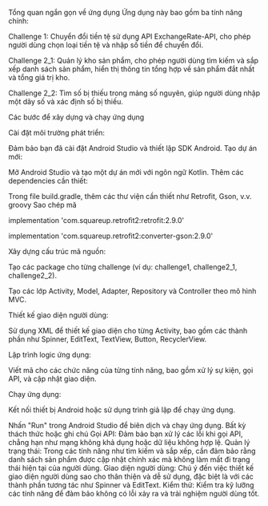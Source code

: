 Tổng quan ngắn gọn về ứng dụng
Ứng dụng này bao gồm ba tính năng chính:

Challenge 1: Chuyển đổi tiền tệ sử dụng API ExchangeRate-API, cho phép người dùng chọn loại tiền tệ và nhập số tiền để chuyển đổi.

Challenge 2_1: Quản lý kho sản phẩm, cho phép người dùng tìm kiếm và sắp xếp danh sách sản phẩm, hiển thị thông tin tổng hợp về sản phẩm đắt nhất và tổng giá trị kho.

Challenge 2_2: Tìm số bị thiếu trong mảng số nguyên, giúp người dùng nhập một dãy số và xác định số bị thiếu.

Các bước để xây dựng và chạy ứng dụng

Cài đặt môi trường phát triển:

Đảm bảo bạn đã cài đặt Android Studio và thiết lập SDK Android.
Tạo dự án mới:

Mở Android Studio và tạo một dự án mới với ngôn ngữ Kotlin.
Thêm các dependencies cần thiết:

Trong file build.gradle, thêm các thư viện cần thiết như Retrofit, Gson, v.v.
groovy
Sao chép mã

implementation 'com.squareup.retrofit2:retrofit:2.9.0'

implementation 'com.squareup.retrofit2:converter-gson:2.9.0'

Xây dựng cấu trúc mã nguồn:

Tạo các package cho từng challenge (ví dụ: challenge1, challenge2_1, challenge2_2).

Tạo các lớp Activity, Model, Adapter, Repository và Controller theo mô hình MVC.

Thiết kế giao diện người dùng:

Sử dụng XML để thiết kế giao diện cho từng Activity, bao gồm các thành phần như Spinner, EditText, TextView, Button, RecyclerView.

Lập trình logic ứng dụng:

Viết mã cho các chức năng của từng tính năng, bao gồm xử lý sự kiện, gọi API, và cập nhật giao diện.

Chạy ứng dụng:

Kết nối thiết bị Android hoặc sử dụng trình giả lập để chạy ứng dụng.

Nhấn "Run" trong Android Studio để biên dịch và chạy ứng dụng.
Bất kỳ thách thức hoặc ghi chú
Gọi API: Đảm bảo bạn xử lý các lỗi khi gọi API, chẳng hạn như mạng không khả dụng hoặc dữ liệu không hợp lệ.
Quản lý trạng thái: Trong các tính năng như tìm kiếm và sắp xếp, cần đảm bảo rằng danh sách sản phẩm được cập nhật chính xác mà không làm mất đi trạng thái hiện tại của người dùng.
Giao diện người dùng: Chú ý đến việc thiết kế giao diện người dùng sao cho thân thiện và dễ sử dụng, đặc biệt là với các thành phần tương tác như Spinner và EditText.
Kiểm thử: Kiểm tra kỹ lưỡng các tính năng để đảm bảo không có lỗi xảy ra và trải nghiệm người dùng tốt.
